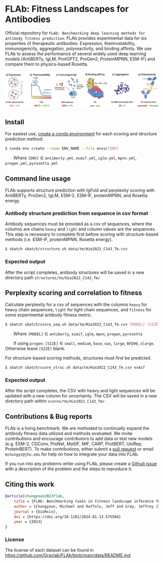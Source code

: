 # FLAb: Fitness Landscapes for Antibodies
Official repository for `FLAb: Benchmarking deep learning methods for antibody fitness prediction`. FLAb provides experimental data for six properties of therapeutic antibodies: Expression, themrostability, immunogenicity, aggregation, polyreactivity, and binding affinity. We use FLAb to assess the performance of several widely used deep learning models (AntiBERTy, IgLM, ProtGPT2, ProGen2, ProteinMPNN, ESM-IF) and compare them to physics-based Rosetta.

![Biophysical Properties](Fig_biophysical_properties.png)

## Install

For easiest use, [create a conda environment](https://docs.conda.io/projects/conda/en/latest/user-guide/tasks/manage-environments.html#creating-an-environment-with-commands) for each scoring and structure prediction method:

```bash
$ conda env create --name ENV_NAME --file envs/[ENV]
```

&nbsp;&nbsp;&nbsp;&nbsp;&nbsp;&nbsp; Where `[ENV]` ∈ `antiberty.yml`, `esmif.yml`, `iglm.yml`, `mpnn.yml`, `progen.yml`, `pyrosetta.yml`

## Command line usage

FLAb supports structure prediction with IgFold and perplexity scoring with AntiBERTy, ProGen2, IgLM, ESM-2, ESM-IF, proteinMPNN, and Rosetta energy.

### Antibody structure prediction from sequence in csv format

Antibody sequences must be provided as a csv of sequences, where the columns are chains `heavy` and `light` and column values are the sequences. This step is necessary to complete first before scoring with structure-based methods (i.e. ESM-IF, proteinMPNN, Rosetta energy).

```bash
$ sbatch sbatch/structure.sh data/tm/Hie2022_C143_Tm.csv 
```

### Expected output

After the script completes, antibody structures will be saved in a new directory path `structures/tm/Hie2022_C143_Tm/`

## Perplexity scoring and correlation to fitness

Calculate perplexity for a csv of sequences with the columns `heavy` for heavy chain sequences, `light` for light chain sequences, and `fitness` for some experimental antibody fitness metric.

```bash
$ sbatch sbatch/score_seq.sh data/tm/Hie2022_C143_Tm.csv [MODEL] [SIZE]
```

&nbsp;&nbsp;&nbsp;&nbsp;&nbsp;&nbsp; Where `[MODEL]` ∈ `antiberty`, `esmif`, `iglm`, `mpnn`, `progen`, `pyrosetta`

&nbsp;&nbsp;&nbsp;&nbsp;&nbsp;&nbsp; If using `progen`: `[SIZE]` ∈ `small`, `medium`, `base`, `oas`, `large`, `BFD90`, `xlarge`. Otherwise leave `[SIZE]` blank.

For structure-based scoring methods, structures must first be predicted.

```bash
$ sbatch sbatch/score_struc.sh data/tm/Hie2022_C143_Tm.csv esmif
```

### Expected output

After the script completes, the CSV with heavy and light sequences will be updated with a new column for uncertainty. The CSV will be saved in a new directory path within `scores/tm/Hie2022_C143_Tm/`

## Contributions & Bug reports

FLAb is a living benchmark: We are motivated to continually expand the antibody fitness data utilized and methods evaluated. We invite contributions and encourage contributors to add data or test new models (e.g. ESM-2, CDConv, ProNet, MaSIF, MIF, CARP, ProtBERT, UniRep, ProteinBERT). To make contributions, either submit a [pull request](https://github.com/Graylab/FLAb/pulls) or email `mchungy1@jhu.edu` for help on how to integrate your data into FLAb.

If you run into any problems while using FLAb, please create a [Github issue](https://github.com/Graylab/FLAb/issues) with a description of the problem and the steps to reproduce it.

## Citing this work

```bibtex
@article{chungyoun2023flab,
    title = {FLAb: Benchmarking tasks in fitness landscape inference for antibodies},
    author = {Chungyoun, Michael and Ruffolo, Jeff and Gray, Jeffrey J},
    journal = {bioRxiv},
    doi = {https://doi.org/10.1101/2024.01.13.575504}
    year = {2023}
}
```

### License

The license of each dataset can be found in https://github.com/Graylab/FLAb/blob/main/data/README.md
